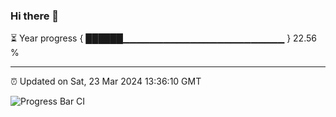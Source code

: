 ### Hi there 👋

⏳ Year progress { ██████▁▁▁▁▁▁▁▁▁▁▁▁▁▁▁▁▁▁▁▁▁▁▁▁ } 22.56 %

---

⏰ Updated on Sat, 23 Mar 2024 13:36:10 GMT

![Progress Bar CI](https://github.com/IshwaranRudhara/GIT-ACTION/workflows/Progress%20Bar%20CI/badge.svg)
